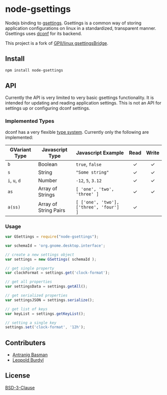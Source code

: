 node-gsettings
==============
Nodejs binding to [gsettings](https://developer.gnome.org/gio/stable/GSettings.html). Gsettings is a common way of storing application configurations on linux in a standardized, transparent manner. Gsettings uses [dconf](https://wiki.gnome.org/action/show/Projects/dconf) for its backend.

This project is a fork of [GPII/linux gsettingsBridge](https://github.com/GPII/linux/tree/master/gpii/node_modules/gsettingsBridge).


## Install
```sh
npm install node-gsettings
```

## API
Currently the API is very limited to very basic gsettings functionality. It is intended for updating and reading application settings. This is not an API for settings up or configuring dconf settings.


### Implemented Types
dconf has a very flexible [type system](https://developer.gnome.org/glib/stable/glib-GVariantType.html). Currently only the following are implemented:

| GVariant Type |  Javascript Type      | Javascript Example      | Read | Write |
| ------------- | --------------------- | ----------------------- | :--: | :---: |
| `b`           | Boolean               | `true`, `false`             |  ✓   |   ✓   |
| `s`           | String                | `"Some string"`           |  ✓   |   ✓   |
| `i`, `u`, `d` | Number                | `-12`, `5`, `3.12`            |  ✓   |   ✓   |
| `as`          | Array of Strings      | `[ 'one', 'two', 'three' ]` |  ✓   |   ✓   |
| `a(ss)`       | Array of String Pairs | `[ ['one', 'two'], ['three', 'four'] ]` |  ✓   |       |


### Usage
```javascript
var GSettings = require("node-gsettings");

var schemaId = 'org.gnome.desktop.interface';

// create a new settings object
var settings = new GSettings( schemaId );

// get single property
var clockFormat = settings.get('clock-format');

// get all properties
var settingsData = settings.getAll();

// get serialized properties
var settingsJSON = settings.serialize();

// get list of keys
var keyList = settings.getKeyList();

// setting a single key
settings.set('clock-format', '12h');
```

## Contributers
- [Antranig Basman](https://github.com/amb26)
- [Leopold Burdyl](https://github.com/vilnius-leopold)

## License
[BSD-3-Clause](LICENSE.txt)